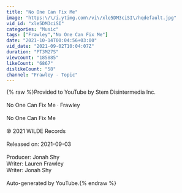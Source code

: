 ```yaml
---
title: "No One Can Fix Me"
image: "https:\/\/i.ytimg.com\/vi\/xle5DM3ciSI\/hqdefault.jpg"
vid_id: "xle5DM3ciSI"
categories: "Music"
tags: ["Frawley","No One Can Fix Me"]
date: "2021-10-14T00:04:56+03:00"
vid_date: "2021-09-02T10:04:07Z"
duration: "PT3M27S"
viewcount: "185885"
likeCount: "6867"
dislikeCount: "58"
channel: "Frawley - Topic"
---
```

{% raw %}Provided to YouTube by Stem Disintermedia Inc.<br /><br />No One Can Fix Me · Frawley<br /><br />No One Can Fix Me<br /><br />℗ 2021 WILDE Records<br /><br />Released on: 2021-09-03<br /><br />Producer: Jonah Shy<br />Writer: Lauren Frawley<br />Writer: Jonah Shy<br /><br />Auto-generated by YouTube.{% endraw %}
